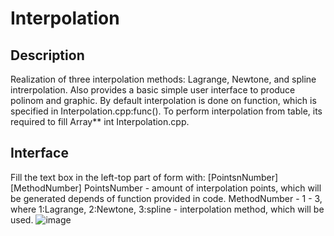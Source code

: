 # Interpolation
## Description
Realization of three interpolation methods: Lagrange, Newtone, and spline intrerpolation. Also provides a basic simple user interface to produce polinom and graphic.  By default interpolation is done on function, which is specified in Interpolation.cpp:func(). To perform interpolation from table, its required to fill Array** int Interpolation.cpp.
## Interface
Fill the text box in the left-top part of form with: 
  [PointsnNumber] [MethodNumber]
PointsNumber - amount of interpolation points, which will be generated depends of function provided in code. 
MethodNumber - 1 - 3, where 1:Lagrange, 2:Newtone, 3:spline - interpolation method, which will be used.
![image](https://user-images.githubusercontent.com/56937666/121169366-99559000-c85c-11eb-974c-12acb310098d.png)


